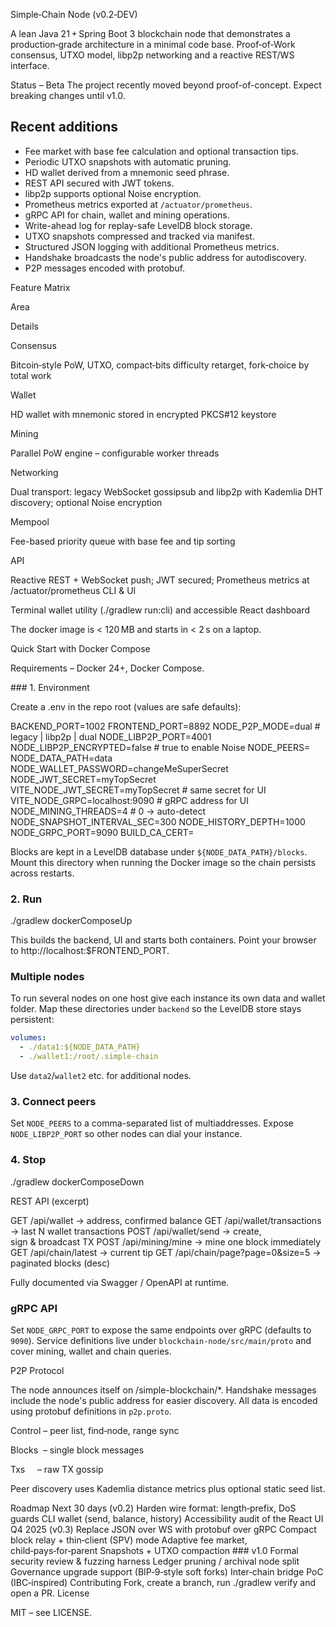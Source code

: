 Simple‑Chain Node (v0.2‑DEV)

A lean Java 21 + Spring Boot 3 blockchain node that demonstrates a production‑grade architecture in a minimal code base. Proof‑of‑Work consensus, UTXO model, libp2p networking and a reactive REST/WS interface.

Status – Beta
The project recently moved beyond proof-of-concept. Expect breaking changes until v1.0.
## Recent additions
- Fee market with base fee calculation and optional transaction tips.
- Periodic UTXO snapshots with automatic pruning.
- HD wallet derived from a mnemonic seed phrase.
- REST API secured with JWT tokens.
- libp2p supports optional Noise encryption.
- Prometheus metrics exported at `/actuator/prometheus`.
- gRPC API for chain, wallet and mining operations.
- Write-ahead log for replay-safe LevelDB block storage.
- UTXO snapshots compressed and tracked via manifest.
- Structured JSON logging with additional Prometheus metrics.
- Handshake broadcasts the node's public address for autodiscovery.
- P2P messages encoded with protobuf.

Feature Matrix

Area

Details

Consensus

Bitcoin‑style PoW, UTXO, compact‑bits difficulty retarget, fork‑choice by total work

Wallet

HD wallet with mnemonic stored in encrypted PKCS#12 keystore

Mining

Parallel PoW engine – configurable worker threads

Networking

Dual transport: legacy WebSocket gossipsub and libp2p with Kademlia DHT discovery; optional Noise encryption

Mempool

Fee-based priority queue with base fee and tip sorting

API

Reactive REST + WebSocket push; JWT secured; Prometheus metrics at /actuator/prometheus
CLI & UI

Terminal wallet utility (./gradlew run:cli) and accessible React dashboard

The docker image is < 120 MB and starts in < 2 s on a laptop.

Quick Start with Docker Compose

Requirements – Docker 24+, Docker Compose.

### 1. Environment

Create a .env in the repo root (values are safe defaults):

BACKEND_PORT=1002
FRONTEND_PORT=8892
NODE_P2P_MODE=dual                  # legacy | libp2p | dual
NODE_LIBP2P_PORT=4001
NODE_LIBP2P_ENCRYPTED=false         # true to enable Noise
NODE_PEERS=
NODE_DATA_PATH=data
NODE_WALLET_PASSWORD=changeMeSuperSecret
NODE_JWT_SECRET=myTopSecret
VITE_NODE_JWT_SECRET=myTopSecret   # same secret for UI
VITE_NODE_GRPC=localhost:9090      # gRPC address for UI
NODE_MINING_THREADS=4               # 0 → auto-detect
NODE_SNAPSHOT_INTERVAL_SEC=300
NODE_HISTORY_DEPTH=1000
NODE_GRPC_PORT=9090
BUILD_CA_CERT=

Blocks are kept in a LevelDB database under `${NODE_DATA_PATH}/blocks`. Mount
this directory when running the Docker image so the chain persists across
restarts.

### 2. Run

./gradlew dockerComposeUp

This builds the backend, UI and starts both containers. Point your browser to http://localhost:$FRONTEND_PORT.

### Multiple nodes

To run several nodes on one host give each instance its own data and wallet
folder. Map these directories under `backend` so the LevelDB store stays
persistent:

```yaml
volumes:
  - ./data1:${NODE_DATA_PATH}
  - ./wallet1:/root/.simple-chain
```

Use `data2`/`wallet2` etc. for additional nodes.

### 3. Connect peers
Set `NODE_PEERS` to a comma-separated list of multiaddresses.
Expose `NODE_LIBP2P_PORT` so other nodes can dial your instance.

### 4. Stop

./gradlew dockerComposeDown

REST API (excerpt)

GET  /api/wallet                 → address, confirmed balance
GET  /api/wallet/transactions    → last N wallet transactions
POST /api/wallet/send            → create, sign & broadcast TX
POST /api/mining/mine            → mine one block immediately
GET  /api/chain/latest           → current tip
GET  /api/chain/page?page=0&size=5 → paginated blocks (desc)

Fully documented via Swagger / OpenAPI at runtime.

### gRPC API

Set `NODE_GRPC_PORT` to expose the same endpoints over gRPC (defaults to
`9090`). Service definitions live under `blockchain-node/src/main/proto` and
cover mining, wallet and chain queries.

P2P Protocol

The node announces itself on /simple-blockchain/*.
Handshake messages include the node's public address for easier discovery.
All data is encoded using protobuf definitions in `p2p.proto`.

Control – peer list, find‑node, range sync

Blocks  – single block messages

Txs     – raw TX gossip

Peer discovery uses Kademlia distance metrics plus optional static seed list.

Roadmap
Next 30 days (v0.2)
Harden wire format: length‑prefix, DoS guards
CLI wallet (send, balance, history)
Accessibility audit of the React UI
Q4 2025 (v0.3)
Replace JSON over WS with protobuf over gRPC
Compact block relay + thin‑client (SPV) mode
Adaptive fee market, child‑pays‑for‑parent
Snapshots + UTXO compaction
### v1.0
Formal security review & fuzzing harness
Ledger pruning / archival node split
Governance upgrade support (BIP‑9‑style soft forks)
Inter‑chain bridge PoC (IBC‑inspired)
Contributing
Fork, create a branch, run ./gradlew verify and open a PR.
License

MIT – see LICENSE.

